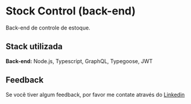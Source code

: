 # Stock Control (back-end)

Back-end de controle de estoque.


## Stack utilizada

**Back-end:** Node.js, Typescript, GraphQL, Typegoose, JWT


## Feedback

Se você tiver algum feedback, por favor me contate através do [Linkedin](https://www.linkedin.com/in/felipe-souza-057576200/)

